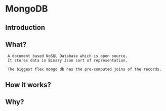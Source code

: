 # MongoDB

## Introduction

## What?

     A document based NoSQL Database which is open source.
     It stores data in Binary Json sort of representation.

     The biggest flex mongo db has the pre-computed joins of the records.

## How it works?

    

## Why?

